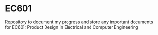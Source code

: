 # EC601
Repository to document my progress and store any important documents for EC601: Product Design in Electrical and Computer Engineering
